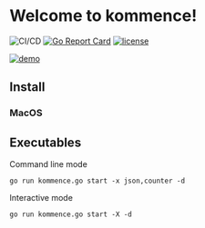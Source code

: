 

# Welcome to kommence! 

![CI/CD](https://github.com/AntoineToussaint/kommence/actions/workflows/ci.yml/badge.svg) [![Go Report Card](https://goreportcard.com/badge/github.com/AntoineToussaint/kommence)](https://goreportcard.com/report/github.com/AntoineToussaint/kommence) [![license](http://img.shields.io/badge/license-Apache-blue.svg)](https://raw.githubusercontent.com/AntoineToussaint/kommence/main/LICENSE)

[![demo](https://asciinema.org/a/vE0I9uTRoXdij7krp8QyAPnHv.svg)](https://asciinema.org/a/vE0I9uTRoXdij7krp8QyAPnHv?autoplay=1)


## Install

### MacOS



## Executables

Command line mode

```shell
go run kommence.go start -x json,counter -d
```

Interactive mode

```shell
go run kommence.go start -X -d
```
